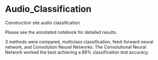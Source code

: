 # Audio_Classification
Construction site audio classification

Please see the annotated notebook for detailed results.

3 methods were compared, multiclass classification, feed-forward neural network, and Convolution Neural Networks. The Convolutional Neural Network worked the best achieving a 89% classification test accuracy.
